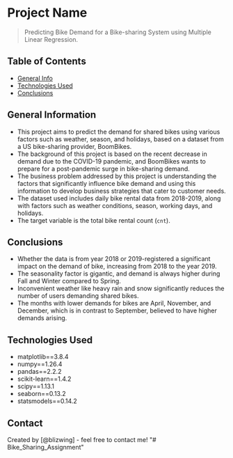 # Project Name
> Predicting Bike Demand for a Bike-sharing System using Multiple Linear Regression.


## Table of Contents
* [General Info](#general-information)
* [Technologies Used](#technologies-used)
* [Conclusions](#conclusions)


## General Information
- This project aims to predict the demand for shared bikes using various factors such as weather, season, and holidays, based on a dataset from a US bike-sharing provider, BoomBikes.
- The background of this project is based on the recent decrease in demand due to the COVID-19 pandemic, and BoomBikes wants to prepare for a post-pandemic surge in bike-sharing demand.
- The business problem addressed by this project is understanding the factors that significantly influence bike demand and using this information to develop business strategies that cater to customer needs.
- The dataset used includes daily bike rental data from 2018-2019, along with factors such as weather conditions, season, working days, and holidays. 
- The target variable is the total bike rental count (`cnt`).


## Conclusions
- Whether the data is from year 2018 or 2019-registered a significant impact on the demand of bike, increasing from 2018 to the year 2019.
- The seasonality factor is gigantic, and demand is always higher during Fall and Winter compared to Spring.
- Inconvenient weather like heavy rain and snow significantly reduces the number of users demanding shared bikes.
- The months with lower demands for bikes are April, November, and December, which is in contrast to September, believed to have higher demands arising.


## Technologies Used
- matplotlib==3.8.4
- numpy==1.26.4
- pandas==2.2.2
- scikit-learn==1.4.2
- scipy==1.13.1
- seaborn==0.13.2
- statsmodels==0.14.2


## Contact
Created by [@blizwing] - feel free to contact me!
"# Bike_Sharing_Assignment" 

